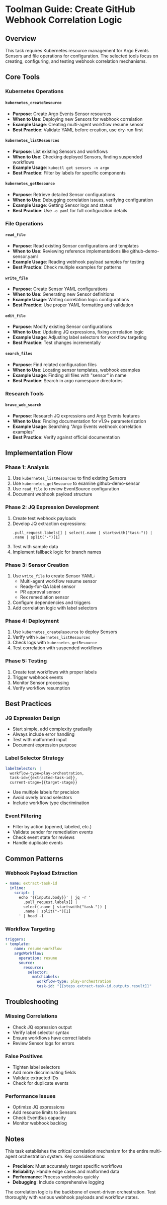 # Toolman Guide: Create GitHub Webhook Correlation Logic

## Overview

This task requires Kubernetes resource management for Argo Events Sensors and file operations for configuration. The selected tools focus on creating, configuring, and testing webhook correlation mechanisms.

## Core Tools

### Kubernetes Operations

#### `kubernetes_createResource`
- **Purpose**: Create Argo Events Sensor resources
- **When to Use**: Deploying new Sensors for webhook correlation
- **Example Usage**: Creating multi-agent workflow resume sensor
- **Best Practice**: Validate YAML before creation, use dry-run first

#### `kubernetes_listResources`
- **Purpose**: List existing Sensors and workflows
- **When to Use**: Checking deployed Sensors, finding suspended workflows
- **Example Usage**: `kubectl get sensors -n argo`
- **Best Practice**: Filter by labels for specific components

#### `kubernetes_getResource`
- **Purpose**: Retrieve detailed Sensor configurations
- **When to Use**: Debugging correlation issues, verifying configuration
- **Example Usage**: Getting Sensor logs and status
- **Best Practice**: Use `-o yaml` for full configuration details

### File Operations

#### `read_file`
- **Purpose**: Read existing Sensor configurations and templates
- **When to Use**: Reviewing reference implementations like github-demo-sensor.yaml
- **Example Usage**: Reading webhook payload samples for testing
- **Best Practice**: Check multiple examples for patterns

#### `write_file`
- **Purpose**: Create Sensor YAML configurations
- **When to Use**: Generating new Sensor definitions
- **Example Usage**: Writing correlation logic configurations
- **Best Practice**: Use proper YAML formatting and validation

#### `edit_file`
- **Purpose**: Modify existing Sensor configurations
- **When to Use**: Updating JQ expressions, fixing correlation logic
- **Example Usage**: Adjusting label selectors for workflow targeting
- **Best Practice**: Test changes incrementally

#### `search_files`
- **Purpose**: Find related configuration files
- **When to Use**: Locating sensor templates, webhook examples
- **Example Usage**: Finding all files with "sensor" in name
- **Best Practice**: Search in argo namespace directories

### Research Tools

#### `brave_web_search`
- **Purpose**: Research JQ expressions and Argo Events features
- **When to Use**: Finding documentation for v1.9+ parameterization
- **Example Usage**: Searching "Argo Events webhook correlation examples"
- **Best Practice**: Verify against official documentation

## Implementation Flow

### Phase 1: Analysis
1. Use `kubernetes_listResources` to find existing Sensors
2. Use `kubernetes_getResource` to examine github-demo-sensor
3. Use `read_file` to review EventSource configuration
4. Document webhook payload structure

### Phase 2: JQ Expression Development
1. Create test webhook payloads
2. Develop JQ extraction expressions:
   ```jq
   .pull_request.labels[] | select(.name | startswith("task-")) | .name | split("-")[1]
   ```
3. Test with sample data
4. Implement fallback logic for branch names

### Phase 3: Sensor Creation
1. Use `write_file` to create Sensor YAML:
   - Multi-agent workflow resume sensor
   - Ready-for-QA label sensor
   - PR approval sensor
   - Rex remediation sensor
2. Configure dependencies and triggers
3. Add correlation logic with label selectors

### Phase 4: Deployment
1. Use `kubernetes_createResource` to deploy Sensors
2. Verify with `kubernetes_listResources`
3. Check logs with `kubernetes_getResource`
4. Test correlation with suspended workflows

### Phase 5: Testing
1. Create test workflows with proper labels
2. Trigger webhook events
3. Monitor Sensor processing
4. Verify workflow resumption

## Best Practices

### JQ Expression Design
- Start simple, add complexity gradually
- Always include error handling
- Test with malformed input
- Document expression purpose

### Label Selector Strategy
```yaml
labelSelector: |
  workflow-type=play-orchestration,
  task-id={{extracted-task-id}},
  current-stage={{target-stage}}
```
- Use multiple labels for precision
- Avoid overly broad selectors
- Include workflow type discrimination

### Event Filtering
- Filter by action (opened, labeled, etc.)
- Validate sender for remediation events
- Check event state for reviews
- Handle duplicate events

## Common Patterns

### Webhook Payload Extraction
```yaml
- name: extract-task-id
  inline:
    script: |
      echo '{{inputs.body}}' | jq -r '
        .pull_request.labels[] | 
        select(.name | startswith("task-")) | 
        .name | split("-")[1]
      ' | head -1
```

### Workflow Targeting
```yaml
triggers:
- template:
    name: resume-workflow
    argoWorkflow:
      operation: resume
      source:
        resource:
          selector:
            matchLabels:
              workflow-type: play-orchestration
              task-id: "{{steps.extract-task-id.outputs.result}}"
```

## Troubleshooting

### Missing Correlations
- Check JQ expression output
- Verify label selector syntax
- Ensure workflows have correct labels
- Review Sensor logs for errors

### False Positives
- Tighten label selectors
- Add more discriminating fields
- Validate extracted IDs
- Check for duplicate events

### Performance Issues
- Optimize JQ expressions
- Add resource limits to Sensors
- Check EventBus capacity
- Monitor webhook backlog

## Notes

This task establishes the critical correlation mechanism for the entire multi-agent orchestration system. Key considerations:

- **Precision**: Must accurately target specific workflows
- **Reliability**: Handle edge cases and malformed data
- **Performance**: Process webhooks quickly
- **Debugging**: Include comprehensive logging

The correlation logic is the backbone of event-driven orchestration. Test thoroughly with various webhook payloads and workflow states.
